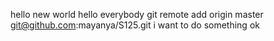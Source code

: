 hello new world
hello everybody
git remote add origin master git@github.com:mayanya/S125.git
i want to do something ok
